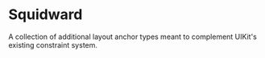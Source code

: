 # Squidward
A collection of additional layout anchor types meant to complement UIKit's existing constraint system.
